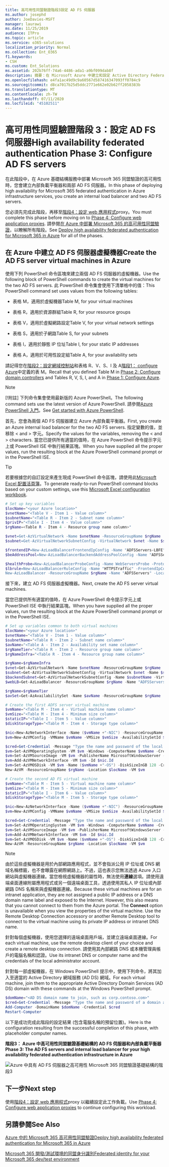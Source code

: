 ```yaml
---
title: 高可用性同盟驗證階段3設定 AD FS 伺服器
ms.author: josephd
author: JoeDavies-MSFT
manager: laurawi
ms.date: 11/25/2019
audience: ITPro
ms.topic: article
ms.service: o365-solutions
localization_priority: Normal
ms.collection: Ent_O365
f1.keywords:
- CSH
ms.custom: Ent_Solutions
ms.assetid: 202b76ff-74a6-4486-ada1-a9bf099dab8f
description: 摘要：在 Microsoft Azure 中建立和設定 Active Directory Federation Services (AD FS) 伺服器以進行 Microsoft 365 的高可用性同盟驗證。
ms.openlocfilehash: e4fa1ac49d9c9a60567d587416347093ff0784c9
ms.sourcegitcommit: d8ca7017b25d5ddc2771e662e02b62ff2058383b
ms.translationtype: MT
ms.contentlocale: zh-TW
ms.lasthandoff: 07/11/2020
ms.locfileid: "45102511"
---
```

# <a name="high-availability-federated-authentication-phase-3-configure-ad-fs-servers"></a><span data-ttu-id="22ecf-103">高可用性同盟驗證階段 3：設定 AD FS 伺服器</span><span class="sxs-lookup"><span data-stu-id="22ecf-103">High availability federated authentication Phase 3: Configure AD FS servers</span></span>

<span data-ttu-id="22ecf-104">在此階段中，在 Azure 基礎結構服務中部署 Microsoft 365 同盟驗證的高可用性時，您會建立內部負載平衡器和兩部 AD FS 伺服器。</span><span class="sxs-lookup"><span data-stu-id="22ecf-104">In this phase of deploying high availability for Microsoft 365 federated authentication in Azure infrastructure services, you create an internal load balancer and two AD FS servers.</span></span>
  
<span data-ttu-id="22ecf-105">您必須先完成此階段，再移至[階段4：設定 web 應用程式](high-availability-federated-authentication-phase-4-configure-web-application-pro.md)proxy。</span><span class="sxs-lookup"><span data-stu-id="22ecf-105">You must complete this phase before moving on to [Phase 4: Configure web application proxies](high-availability-federated-authentication-phase-4-configure-web-application-pro.md).</span></span> <span data-ttu-id="22ecf-106">請參閱[在 Azure 中部署 Microsoft 365 的高可用性同盟驗證](deploy-high-availability-federated-authentication-for-office-365-in-azure.md)，以瞭解所有階段。</span><span class="sxs-lookup"><span data-stu-id="22ecf-106">See [Deploy high availability federated authentication for Microsoft 365 in Azure](deploy-high-availability-federated-authentication-for-office-365-in-azure.md) for all of the phases.</span></span>
  
## <a name="create-the-ad-fs-server-virtual-machines-in-azure"></a><span data-ttu-id="22ecf-107">在 Azure 中建立 AD FS 伺服器虛擬機器</span><span class="sxs-lookup"><span data-stu-id="22ecf-107">Create the AD FS server virtual machines in Azure</span></span>

<span data-ttu-id="22ecf-108">使用下列 PowerShell 命令區塊來建立兩個 AD FS 伺服器的虛擬機器。</span><span class="sxs-lookup"><span data-stu-id="22ecf-108">Use the following block of PowerShell commands to create the virtual machines for the two AD FS servers.</span></span> <span data-ttu-id="22ecf-109">此 PowerShell 命令集會使用下清單格中的值：</span><span class="sxs-lookup"><span data-stu-id="22ecf-109">This PowerShell command set uses values from the following tables:</span></span>
  
- <span data-ttu-id="22ecf-110">表格 M，適用於虛擬機器</span><span class="sxs-lookup"><span data-stu-id="22ecf-110">Table M, for your virtual machines</span></span>
    
- <span data-ttu-id="22ecf-111">表格 R，適用於資源群組</span><span class="sxs-lookup"><span data-stu-id="22ecf-111">Table R, for your resource groups</span></span>
    
- <span data-ttu-id="22ecf-112">表格 V，適用於虛擬網路設定</span><span class="sxs-lookup"><span data-stu-id="22ecf-112">Table V, for your virtual network settings</span></span>
    
- <span data-ttu-id="22ecf-113">表格 S，適用於子網路</span><span class="sxs-lookup"><span data-stu-id="22ecf-113">Table S, for your subnets</span></span>
    
- <span data-ttu-id="22ecf-114">表格 I，適用於靜態 IP 位址</span><span class="sxs-lookup"><span data-stu-id="22ecf-114">Table I, for your static IP addresses</span></span>
    
- <span data-ttu-id="22ecf-115">表格 A，適用於可用性設定組</span><span class="sxs-lookup"><span data-stu-id="22ecf-115">Table A, for your availability sets</span></span>
    
<span data-ttu-id="22ecf-116">請記得您在[階段2：設定網域控制站](high-availability-federated-authentication-phase-2-configure-domain-controllers.md)和表格 R、V、S、I 及 A[階段1： configure Azure](high-availability-federated-authentication-phase-1-configure-azure.md)中定義的表 M。</span><span class="sxs-lookup"><span data-stu-id="22ecf-116">Recall that you defined Table M in [Phase 2: Configure domain controllers](high-availability-federated-authentication-phase-2-configure-domain-controllers.md) and Tables R, V, S, I, and A in [Phase 1: Configure Azure](high-availability-federated-authentication-phase-1-configure-azure.md).</span></span>
  
> [!NOTE]
> <span data-ttu-id="22ecf-117">[!附註] 下列命令集會使用最新版的 Azure PowerShell。</span><span class="sxs-lookup"><span data-stu-id="22ecf-117">The following command sets use the latest version of Azure PowerShell.</span></span> <span data-ttu-id="22ecf-118">請參閱[Azure PowerShell 入門](https://docs.microsoft.com/powershell/azure/get-started-azureps)。</span><span class="sxs-lookup"><span data-stu-id="22ecf-118">See [Get started with Azure PowerShell](https://docs.microsoft.com/powershell/azure/get-started-azureps).</span></span> 
  
<span data-ttu-id="22ecf-119">首先，您會為兩個 AD FS 伺服器建立 Azure 內部負載平衡器。</span><span class="sxs-lookup"><span data-stu-id="22ecf-119">First, you create an Azure internal load balancer for the two AD FS servers.</span></span> <span data-ttu-id="22ecf-120">指定變數的值，並移除 \< and > 字元。</span><span class="sxs-lookup"><span data-stu-id="22ecf-120">Specify the values for the variables, removing the \< and > characters.</span></span> <span data-ttu-id="22ecf-121">當您已提供所有適當的值時，在 Azure PowerShell 命令提示字元上或 PowerShell ISE 中執行結果區塊。</span><span class="sxs-lookup"><span data-stu-id="22ecf-121">When you have supplied all the proper values, run the resulting block at the Azure PowerShell command prompt or in the PowerShell ISE.</span></span>
  
> [!TIP]
> <span data-ttu-id="22ecf-122">若要根據您的自訂設定來產生現成 PowerShell 命令區塊，請使用此[Microsoft Excel 配置活頁簿](https://github.com/MicrosoftDocs/OfficeDocs-Enterprise/raw/live/Enterprise/downloads/O365FedAuthInAzure_Config.xlsx)。</span><span class="sxs-lookup"><span data-stu-id="22ecf-122">To generate ready-to-run PowerShell command blocks based on your custom settings, use this [Microsoft Excel configuration workbook](https://github.com/MicrosoftDocs/OfficeDocs-Enterprise/raw/live/Enterprise/downloads/O365FedAuthInAzure_Config.xlsx).</span></span> 

```powershell
# Set up key variables
$locName="<your Azure location>"
$vnetName="<Table V - Item 1 - Value column>"
$subnetName="<Table R - Item 2 - Subnet name column>"
$privIP="<Table I - Item 4 - Value column>"
$rgName=<Table R - Item 4 - Resource group name column>"

$vnet=Get-AzVirtualNetwork -Name $vnetName -ResourceGroupName $rgName
$subnet=Get-AzVirtualNetworkSubnetConfig -VirtualNetwork $vnet -Name $subnetName

$frontendIP=New-AzLoadBalancerFrontendIpConfig -Name "ADFSServers-LBFE" -PrivateIPAddress $privIP -Subnet $subnet
$beAddressPool=New-AzLoadBalancerBackendAddressPoolConfig -Name "ADFSServers-LBBE"

$healthProbe=New-AzLoadBalancerProbeConfig -Name WebServersProbe -Protocol "TCP" -Port 443 -IntervalInSeconds 15 -ProbeCount 2
$lbrule=New-AzLoadBalancerRuleConfig -Name "HTTPSTraffic" -FrontendIpConfiguration $frontendIP -BackendAddressPool $beAddressPool -Probe $healthProbe -Protocol "TCP" -FrontendPort 443 -BackendPort 443
New-AzLoadBalancer -ResourceGroupName $rgName -Name "ADFSServers" -Location $locName -LoadBalancingRule $lbrule -BackendAddressPool $beAddressPool -Probe $healthProbe -FrontendIpConfiguration $frontendIP
```

<span data-ttu-id="22ecf-123">接下來，建立 AD FS 伺服器虛擬機器。</span><span class="sxs-lookup"><span data-stu-id="22ecf-123">Next, create the AD FS server virtual machines.</span></span>
  
<span data-ttu-id="22ecf-124">當您已提供所有適當的值時，在 Azure PowerShell 命令提示字元上或 PowerShell ISE 中執行結果區塊。</span><span class="sxs-lookup"><span data-stu-id="22ecf-124">When you have supplied all the proper values, run the resulting block at the Azure PowerShell command prompt or in the PowerShell ISE.</span></span>
  
```powershell
# Set up variables common to both virtual machines
$locName="<your Azure location>"
$vnetName="<Table V - Item 1 - Value column>"
$subnetName="<Table R - Item 2 - Subnet name column>"
$avName="<Table A - Item 2 - Availability set name column>"
$rgNameTier="<Table R - Item 2 - Resource group name column>"
$rgNameInfra="<Table R - Item 4 - Resource group name column>"

$rgName=$rgNameInfra
$vnet=Get-AzVirtualNetwork -Name $vnetName -ResourceGroupName $rgName
$subnet=Get-AzVirtualNetworkSubnetConfig -VirtualNetwork $vnet -Name $subnetName
$backendSubnet=Get-AzVirtualNetworkSubnetConfig -Name $subnetName -VirtualNetwork $vnet
$webLB=Get-AzLoadBalancer -ResourceGroupName $rgName -Name "ADFSServers"

$rgName=$rgNameTier
$avSet=Get-AzAvailabilitySet -Name $avName -ResourceGroupName $rgName

# Create the first ADFS server virtual machine
$vmName="<Table M - Item 4 - Virtual machine name column>"
$vmSize="<Table M - Item 4 - Minimum size column>"
$staticIP="<Table I - Item 5 - Value column>"
$diskStorageType="<Table M - Item 4 - Storage type column>"

$nic=New-AzNetworkInterface -Name ($vmName +"-NIC") -ResourceGroupName $rgName -Location $locName -Subnet $backendSubnet -LoadBalancerBackendAddressPool $webLB.BackendAddressPools[0] -PrivateIpAddress $staticIP
$vm=New-AzVMConfig -VMName $vmName -VMSize $vmSize -AvailabilitySetId $avset.Id

$cred=Get-Credential -Message "Type the name and password of the local administrator account for the first AD FS server." 
$vm=Set-AzVMOperatingSystem -VM $vm -Windows -ComputerName $vmName -Credential $cred -ProvisionVMAgent -EnableAutoUpdate
$vm=Set-AzVMSourceImage -VM $vm -PublisherName MicrosoftWindowsServer -Offer WindowsServer -Skus 2016-Datacenter -Version "latest"
$vm=Add-AzVMNetworkInterface -VM $vm -Id $nic.Id
$vm=Set-AzVMOSDisk -VM $vm -Name ($vmName +"-OS") -DiskSizeInGB 128 -CreateOption FromImage -StorageAccountType $diskStorageType
New-AzVM -ResourceGroupName $rgName -Location $locName -VM $vm

# Create the second AD FS virtual machine
$vmName="<Table M - Item 5 - Virtual machine name column>"
$vmSize="<Table M - Item 5 - Minimum size column>"
$staticIP="<Table I - Item 6 - Value column>"
$diskStorageType="<Table M - Item 5 - Storage type column>"

$nic=New-AzNetworkInterface -Name ($vmName +"-NIC") -ResourceGroupName $rgName -Location $locName  -Subnet $backendSubnet -LoadBalancerBackendAddressPool $webLB.BackendAddressPools[0] -PrivateIpAddress $staticIP
$vm=New-AzVMConfig -VMName $vmName -VMSize $vmSize -AvailabilitySetId $avset.Id

$cred=Get-Credential -Message "Type the name and password of the local administrator account for the second AD FS server." 
$vm=Set-AzVMOperatingSystem -VM $vm -Windows -ComputerName $vmName -Credential $cred -ProvisionVMAgent -EnableAutoUpdate
$vm=Set-AzVMSourceImage -VM $vm -PublisherName MicrosoftWindowsServer -Offer WindowsServer -Skus 2016-Datacenter -Version "latest"
$vm=Add-AzVMNetworkInterface -VM $vm -Id $nic.Id
$vm=Set-AzVMOSDisk -VM $vm -Name ($vmName +"-OS") -DiskSizeInGB 128 -CreateOption FromImage -StorageAccountType $diskStorageType
New-AzVM -ResourceGroupName $rgName -Location $locName -VM $vm

```

> [!NOTE]
> <span data-ttu-id="22ecf-p105">由於這些虛擬機器是用於內部網路應用程式，並不會指派公用 IP 位址或 DNS 網域名稱標籤，也不會曝露在網際網路上。不過，這也表示您無法透過 Azure 入口網站與虛擬機器連線。當您檢視虛擬機器的屬性時，無法使用**連線**選項。請使用遠端桌面連線附屬應用程式或另一個遠端桌面工具，透過使用其私人 IP 位址或內部網路 DNS 名稱來與虛擬機器連線。</span><span class="sxs-lookup"><span data-stu-id="22ecf-p105">Because these virtual machines are for an intranet application, they are not assigned a public IP address or a DNS domain name label and exposed to the Internet. However, this also means that you cannot connect to them from the Azure portal. The **Connect** option is unavailable when you view the properties of the virtual machine. Use the Remote Desktop Connection accessory or another Remote Desktop tool to connect to the virtual machine using its private IP address or intranet DNS name.</span></span>
  
<span data-ttu-id="22ecf-129">針對每個虛擬機器，使用您選擇的遠端桌面用戶端，並建立遠端桌面連線。</span><span class="sxs-lookup"><span data-stu-id="22ecf-129">For each virtual machine, use the remote desktop client of your choice and create a remote desktop connection.</span></span> <span data-ttu-id="22ecf-130">請使用其內部網路 DNS 或本機管理員帳戶的電腦名稱和認證。</span><span class="sxs-lookup"><span data-stu-id="22ecf-130">Use its intranet DNS or computer name and the credentials of the local administrator account.</span></span>
  
<span data-ttu-id="22ecf-131">針對每一部虛擬機器，在 Windows PowerShell 提示中，使用下列命令，將其加入至適當的 Active Directory 網域服務 (AD DS) 網域。</span><span class="sxs-lookup"><span data-stu-id="22ecf-131">For each virtual machine, join them to the appropriate Active Directory Domain Services (AD DS) domain with these commands at the Windows PowerShell prompt.</span></span>
  
```powershell
$domName="<AD DS domain name to join, such as corp.contoso.com>"
$cred=Get-Credential -Message "Type the name and password of a domain acccount."
Add-Computer -DomainName $domName -Credential $cred
Restart-Computer
```

<span data-ttu-id="22ecf-132">以下是成功完成此階段的設定結果 (包含電腦名稱的預留位置)。</span><span class="sxs-lookup"><span data-stu-id="22ecf-132">Here is the configuration resulting from the successful completion of this phase, with placeholder computer names.</span></span>
  
<span data-ttu-id="22ecf-133">**階段3： Azure 中高可用性同盟驗證基礎結構的 AD FS 伺服器和內部負載平衡器**</span><span class="sxs-lookup"><span data-stu-id="22ecf-133">**Phase 3: The AD FS servers and internal load balancer for your high availability federated authentication infrastructure in Azure**</span></span>

![Azure 中具有 AD FS 伺服器之高可用性 Microsoft 365 同盟驗證基礎結構的階段3](media/f39b2d2f-8a5b-44da-b763-e1f943fcdbc4.png)
  
## <a name="next-step"></a><span data-ttu-id="22ecf-135">下一步</span><span class="sxs-lookup"><span data-stu-id="22ecf-135">Next step</span></span>

<span data-ttu-id="22ecf-136">使用[階段4：設定 web 應用程式](high-availability-federated-authentication-phase-4-configure-web-application-pro.md)proxy 以繼續設定此工作負載。</span><span class="sxs-lookup"><span data-stu-id="22ecf-136">Use [Phase 4: Configure web application proxies](high-availability-federated-authentication-phase-4-configure-web-application-pro.md) to continue configuring this workload.</span></span>
  
## <a name="see-also"></a><span data-ttu-id="22ecf-137">另請參閱</span><span class="sxs-lookup"><span data-stu-id="22ecf-137">See Also</span></span>

[<span data-ttu-id="22ecf-138">Azure 中的 Microsoft 365 高可用性同盟驗證</span><span class="sxs-lookup"><span data-stu-id="22ecf-138">Deploy high availability federated authentication for Microsoft 365 in Azure</span></span>](deploy-high-availability-federated-authentication-for-office-365-in-azure.md)
  
[<span data-ttu-id="22ecf-139">Microsoft 365 開發/測試環境的同盟身分識別</span><span class="sxs-lookup"><span data-stu-id="22ecf-139">Federated identity for your Microsoft 365 dev/test environment</span></span>](https://docs.microsoft.com/microsoft-365/enterprise/federated-identity-for-your-office-365-dev-test-environment)



